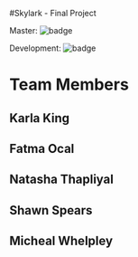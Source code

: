 #Skylark - Final Project

Master:
![badge](https://travis-ci.org/f-ocal/Skylark.svg?branch=master)

Development:
![badge](https://travis-ci.org/f-ocal/Skylark.svg?branch=development)

# Team Members
## Karla King
## Fatma Ocal
## Natasha Thapliyal
## Shawn Spears
## Micheal Whelpley
